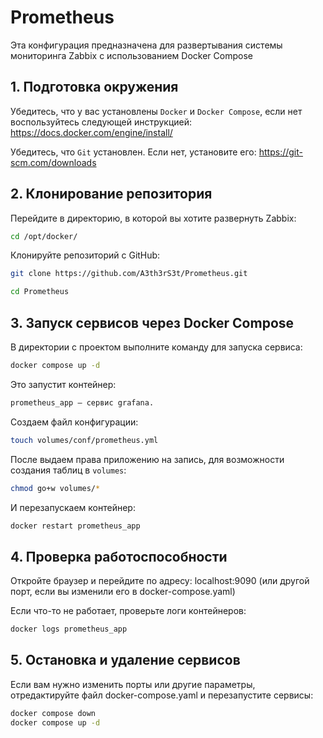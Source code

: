 # Prometheus
Эта конфигурация предназначена для развертывания системы мониторинга Zabbix с использованием Docker Compose

## 1. Подготовка окружения
Убедитесь, что у вас установлены `Docker` и `Docker Compose`, если нет воспользуйтесь следующей инструкцией: https://docs.docker.com/engine/install/

Убедитесь, что `Git` установлен. Если нет, установите его: https://git-scm.com/downloads

## 2. Клонирование репозитория
Перейдите в директорию, в которой вы хотите развернуть Zabbix:
```bash
cd /opt/docker/
```
Клонируйте репозиторий с GitHub:
```bash
git clone https://github.com/A3th3rS3t/Prometheus.git
```
```bash
cd Prometheus
```

## 3. Запуск сервисов через Docker Compose
В директории с проектом выполните команду для запуска сервисa:
```bash
docker compose up -d
```
Это запустит контейнер:
```bash
prometheus_app — сервис grafana.
```
Создаем файл конфигурации:
```bash
touch volumes/conf/prometheus.yml
```
После выдаем права приложению на запись, для возможности создания таблиц в `volumes`:
```bash
chmod go+w volumes/*
```
И перезапускаем контейнер:
```bash
docker restart prometheus_app
```

## 4. Проверка работоспособности
Откройте браузер и перейдите по адресу: localhost:9090 (или другой порт, если вы изменили его в docker-compose.yaml)

Если что-то не работает, проверьте логи контейнеров:
```bash
docker logs prometheus_app
```

## 5. Остановка и удаление сервисов
Если вам нужно изменить порты или другие параметры, отредактируйте файл 
docker-compose.yaml и перезапустите сервисы:
```bash
docker compose down
docker compose up -d
```

